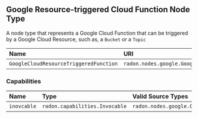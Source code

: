 ## Google Resource-triggered Cloud Function Node Type

A node type that represents a Google Cloud Function that can be triggered by a Google Cloud Resource, such as, a `Bucket` or a `Topic`

| Name | URI | Version | Derived From |
|:---- |:--- |:------- |:------------ |
| `GoogleCloudResourceTriggeredFunction` | `radon.nodes.google.GoogleCloudResourceTriggeredFunction` | 1.0.0 | `radon.nodes.google.CloudFunction` |

### Capabilities

| Name | Type | Valid Source Types | Occurrences |
|:---- |:---- |:------------------ |:----------- |
| `inovcable` | `radon.capabilities.Invocable` | `radon.nodes.google.CloudResource`| [1, 1] |
